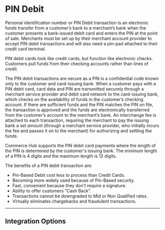 

# PIN Debit

Personal identification number or PIN Debit transaction is an electronic funds transfer from a customer’s bank to a merchant’s bank when the customer presents a bank-issued debit card and enters the PIN at the point of sale. Merchants must be set up by their merchant account provider to accept PIN debit transactions and will also need a pin-pad attached to their credit card terminal.

PIN debit cards look like credit cards, but function like electronic checks. Customers pull funds from their checking accounts rather than lines of credit.

The PIN debit transactions are secure as a PIN is a confidential code known only to the customer and card-issuing bank. When a customer pays with a PIN debit card, card data and PIN are transmitted securely through a merchant service provider and debit card network to the card-issuing bank, which checks on the availability of funds in the customer’s checking account. If there are sufficient funds and the PIN matches the PIN on file, the transaction is approved and the funds are electronically transferred from the customer’s account to the merchant’s bank. An interchange fee is attached to each transaction, requiring the merchant to pay the issuing bank a set amount (through a merchant service provider, who initially incurs the fee and passes it on to the merchant) for authorizing and settling the funds.

Commerce Hub supports the PIN debit card payments where the length of the PIN is determined by the customer's issuing bank. The minimum length of a PIN is 4 digits and the maximum length is 12 digits.

The benefits of a PIN debit transaction are:
- Pin-Based Debit cost less to process than Credit Cards.
- Becoming more widely used because of Pin-Based security.
- Fast, convenient because they don’t require a signature.
- Ability to offer customers “Cash Back”.
- Transactions cannot be downgraded to Mid or Non Qualified rates.
- Virtually eliminates chargebacks and fraudulent transactions.

---

## Integration Options


<!-- type: row -->

<!-- type: card
title: PIN Debit Request
description: 
link: ?path=docs/Resources/Guides/Debit/PIN_Debit/PIN_Debit_Request.md
-->

<!-- type: card
title: Key Management
description: 
link: ?path=
-->

<!-- type: card
title: Additional Features
description: 
link:
-->

<!-- type: row-end -->
